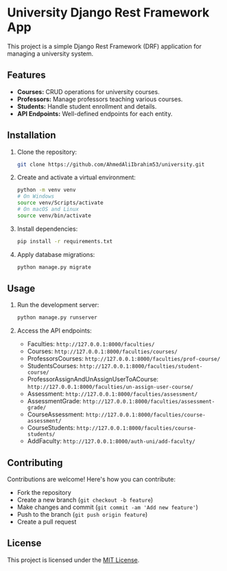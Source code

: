# University Django Rest Framework App

This project is a simple Django Rest Framework (DRF) application for managing a university system.

## Features

- **Courses:** CRUD operations for university courses.
- **Professors:** Manage professors teaching various courses.
- **Students:** Handle student enrollment and details.
- **API Endpoints:** Well-defined endpoints for each entity.

## Installation

1. Clone the repository:

   ```bash
   git clone https://github.com/AhmedAliIbrahim53/university.git
   ```

2. Create and activate a virtual environment:

   ```bash
   python -m venv venv
   # On Windows
   source venv/Scripts/activate
   # On macOS and Linux
   source venv/bin/activate
   ```

3. Install dependencies:

   ```bash
   pip install -r requirements.txt
   ```

4. Apply database migrations:
   ```bash
   python manage.py migrate
   ```

## Usage

1. Run the development server:

   ```bash
   python manage.py runserver
   ```

2. Access the API endpoints:
   - Faculties: `http://127.0.0.1:8000/faculties/`
   - Courses: `http://127.0.0.1:8000/faculties/courses/`
   - ProfessorsCourses: `http://127.0.0.1:8000/faculties/prof-course/`
   - StudentsCourses: `http://127.0.0.1:8000/faculties/student-course/`
   - ProfessorAssignAndUnAssignUserToACourse: `http://127.0.0.1:8000/faculties/un-assign-user-course/`
   - Assessment: `http://127.0.0.1:8000/faculties/assessment/`
   - AssessmentGrade: `http://127.0.0.1:8000/faculties/assessment-grade/`
   - CourseAssessment: `http://127.0.0.1:8000/faculties/course-assessment/`
   - CourseStudents: `http://127.0.0.1:8000/faculties/course-students/`
   - AddFaculty: `http://127.0.0.1:8000/auth-uni/add-faculty/`

## Contributing

Contributions are welcome! Here's how you can contribute:

- Fork the repository
- Create a new branch (`git checkout -b feature`)
- Make changes and commit (`git commit -am 'Add new feature'`)
- Push to the branch (`git push origin feature`)
- Create a pull request

## License

This project is licensed under the [MIT License](LICENSE).
